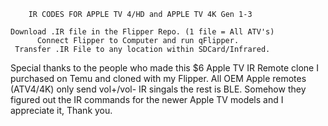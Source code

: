         IR CODES FOR APPLE TV 4/HD and APPLE TV 4K Gen 1-3
    
    Download .IR file in the Flipper Repo. (1 file = All ATV's)
          Connect Flipper to Computer and run qFlipper.
     Transfer .IR File to any location within SDCard/Infrared.

Special thanks to the people who made this $6 Apple TV IR Remote clone I purchased on Temu and cloned with my Flipper.
All OEM Apple remotes (ATV4/4K) only send vol+/vol- IR singals the rest is BLE.
Somehow they figured out the IR commands for the newer Apple TV models and I appreciate it, Thank you.

         
     

           
                                                                  
